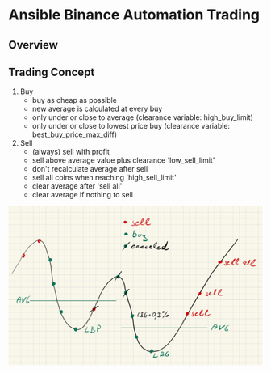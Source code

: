 # Ansible Binance Automation Trading

## Overview

## Trading Concept
1. Buy
   - buy as cheap as possible
   - new average is calculated at every buy
   - only under or close to average (clearance variable: high_buy_limit)
   - only under or close to lowest price buy (clearance variable: best_buy_price_max_diff)
2. Sell
   - (always) sell with profit
   - sell above average value plus clearance 'low_sell_limit'
   - don't recalculate average after sell
   - sell all coins when reaching 'high_sell_limit'
   - clear average after 'sell all'
   - clear average if nothing to sell
   
![Sell/Buy](https://github.com/maxrainer/ansible-binance/blob/main/images/automation_image1.jpg)
